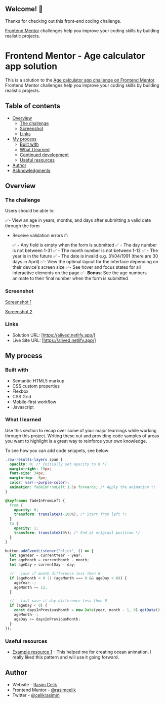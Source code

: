 ## Welcome! 👋

Thanks for checking out this front-end coding challenge.

[Frontend Mentor](https://www.frontendmentor.io) challenges help you improve your coding skills by building realistic projects.

# Frontend Mentor - Age calculator app solution

This is a solution to the [Age calculator app challenge on Frontend Mentor](https://www.frontendmentor.io/challenges/age-calculator-app-dF9DFFpj-Q). Frontend Mentor challenges help you improve your coding skills by building realistic projects.

## Table of contents

- [Overview](#overview)
  - [The challenge](#the-challenge)
  - [Screenshot](#screenshot)
  - [Links](#links)
- [My process](#my-process)
  - [Built with](#built-with)
  - [What I learned](#what-i-learned)
  - [Continued development](#continued-development)
  - [Useful resources](#useful-resources)
- [Author](#author)
- [Acknowledgments](#acknowledgments)

## Overview

### The challenge

Users should be able to:

✅- View an age in years, months, and days after submitting a valid date through the form

- Receive validation errors if:

  ✅ - Any field is empty when the form is submitted
  ✅ - The day number is not between 1-31
  ✅ - The month number is not between 1-12
  ✅ - The year is in the future
  ✅ - The date is invalid e.g. 31/04/1991 (there are 30 days in April)
  ✅- View the optimal layout for the interface depending on their device's screen size
  ✅- See hover and focus states for all interactive elements on the page
  ✅- **Bonus**: See the age numbers animate to their final number when the form is submitted

### Screenshot

[Screenshot 1](./assets/images/screenshot1.png)

[Screenshot 2](./assets/images/screenshot2.png)

### Links

- Solution URL: [https://alived.netlify.app/]
- Live Site URL: [https://alived.netlify.app/]

## My process

### Built with

- Semantic HTML5 markup
- CSS custom properties
- Flexbox
- CSS Grid
- Mobile-first workflow
- Javascript

### What I learned

Use this section to recap over some of your major learnings while working through this project. Writing these out and providing code samples of areas you want to highlight is a great way to reinforce your own knowledge.

To see how you can add code snippets, see below:

```css
.row-results-layers span {
  opacity: 0; /* Initially set opacity to 0 */
  margin-right: 10px;
  font-size: 34px;
  margin-top: -6px;
  color: var(--purple-color);
  animation: fadeInFromLeft 1.5s forwards; /* Apply the animation */
}

@keyframes fadeInFromLeft {
  from {
    opacity: 0;
    transform: translateX(-100%); /* Start from left */
  }
  to {
    opacity: 1;
    transform: translateX(0%); /* End at original position */
  }
}
```

```js
button.addEventListener("click", () => {
  let ageYear = currentYear - year;
  let ageMonth = currentMonth - month;
  let ageDay = currentDay - day;

  //   case if month difference less then 0
  if (ageMonth < 0 || (ageMonth === 0 && ageDay < 0)) {
    ageYear--;
    ageMonth += 12;
  }

  //   last case if day difference less then 0
  if (ageDay < 0) {
    const daysInPreviousMonth = new Date(year, month - 1, 0).getDate();
    ageMonth--;
    ageDay += daysInPreviousMonth;
  }
});
```

### Useful resources

- [Example resource 1](https://codepen.io/tedmcdo/pen/PqxKXg) - This helped me for creating ocean animation. I really liked this pattern and will use it going forward.

## Author

- Website - [Rasim Çelik](https://alived.netlify.app/)
- Frontend Mentor - [@rasimcelik](https://www.frontendmentor.io/profile/rasimcelik)
- Twitter - [@celikrasimm](https://www.twitter.com/celikrasimm)
